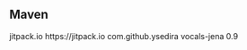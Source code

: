 ## Maven
<repositories>
    <repository>
        <id>jitpack.io</id>
        <url>https://jitpack.io</url>
    </repository>
</repositories>

 <dependency>
    <groupId>com.github.ysedira</groupId>
    <artifactId>vocals-jena</artifactId>
    <version>0.9</version>
</dependency>